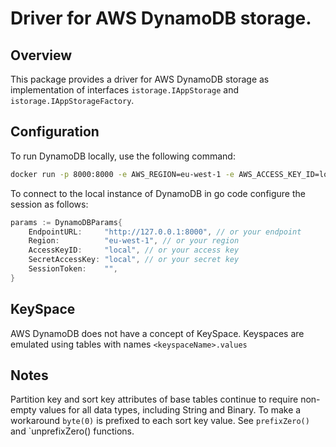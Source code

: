 # Driver for AWS DynamoDB storage.

## Overview

This package provides a driver for AWS DynamoDB storage as implementation of interfaces `istorage.IAppStorage` and `istorage.IAppStorageFactory`.


## Configuration

To run DynamoDB locally, use the following command:

```bash
docker run -p 8000:8000 -e AWS_REGION=eu-west-1 -e AWS_ACCESS_KEY_ID=local -e AWS_SECRET_ACCESS_KEY=local amazon/dynamodb-local
```

To connect to the local instance of DynamoDB in go code configure the session as follows:

```go
params := DynamoDBParams{
    EndpointURL:     "http://127.0.0.1:8000", // or your endpoint
    Region:          "eu-west-1", // or your region
    AccessKeyID:     "local", // or your access key
    SecretAccessKey: "local", // or your secret key
    SessionToken:    "",
}
```

## KeySpace

AWS DynamoDB does not have a concept of KeySpace. Keyspaces are emulated using tables with names `<keyspaceName>.values`

## Notes

Partition key and sort key attributes of base tables continue to require non-empty values for all data types, including String and Binary. To make a workaround `byte(0)` is prefixed to each sort key value. See `prefixZero()` and `unprefixZero() functions.

